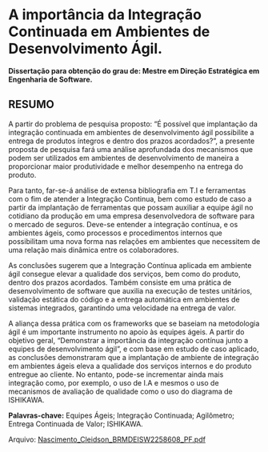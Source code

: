 # A importância da Integração Continuada em Ambientes de Desenvolvimento Ágil.


**Dissertação para obtenção do grau de:
Mestre em Direção Estratégica em Engenharia de Software.**


## RESUMO

A partir do problema de pesquisa proposto: “É possível que implantação da integração continuada
em ambientes   de  desenvolvimento ágil possibilite a entrega de produtos íntegros e dentro dos
prazos acordados?”, a presente proposta de pesquisa fará uma análise aprofundada dos mecanismos
que podem ser utilizados em ambientes de desenvolvimento de maneira a proporcionar maior
produtividade e melhor desempenho na entrega do produto.

Para tanto, far-se-á análise de extensa bibliografia em T.I e ferramentas com o fim de atender a 
Integração Continua, bem como estudo de caso a partir da implantação de ferramentas que possam 
auxiliar a equipe ágil no cotidiano da produção em uma empresa desenvolvedora de software para o 
mercado de seguros. Deve-se entender a integração contínua, e os ambientes ágeis, como processos 
e procedimentos internos que possibilitam uma nova forma nas relações em ambientes que necessitem 
de uma relação mais dinâmica entre os colaboradores.

As conclusões sugerem que a Integração Contínua aplicada em ambiente ágil consegue elevar a 
qualidade dos serviços, bem como do produto, dentro dos prazos acordados. Também consiste em uma 
prática de desenvolvimento de software que auxilia na execução de testes unitários, validação 
estática do código e a entrega automática em ambientes de sistemas integrados, garantindo uma 
velocidade na entrega de valor. 

A aliança dessa prática com os
frameworks que se baseiam na metodologia ágil é um importante instrumento no apoio às equipes
ágeis. A partir do objetivo geral, “Demonstrar a importância da integração contínua junto a equipes
de desenvolvimento ágil”, e com base em estudo de caso aplicado, as conclusões demonstraram
que a implantação de ambiente de integração em ambientes ágeis eleva a qualidade dos serviços
internos e do produto entregue ao cliente. No entanto, pode-se incrementar ainda mais integração
como, por exemplo, o uso de I.A e mesmos o uso de mecanismos de avaliação de qualidade como o
uso do diagrama de ISHIKAWA.

**Palavras-chave:** Equipes Ágeis; Integração Continuada; Agilômetro; Entrega Continuada de
Valor; ISHIKAWA.

Arquivo: [Nascimento_Cleidson_BRMDEISW2258608_PF.pdf](/Nascimento_Cleidson_BRMDEISW2258608_PF.pdf)
